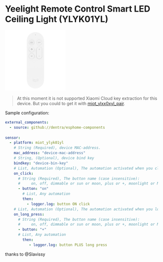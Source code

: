 # Yeelight Remote Control Smart LED Ceiling Light (YLYK01YL)

<img src="miot_ylyk01yl.png" alt="YLYK01YL" width="200"/>

> At this moment it is not supported Xiaomi Cloud key extraction for this device. But you could to get it with [miot_ylxx0xyl_pair](../miot_ylxx0xyl_pair).

Sample configuration:
```yaml
external_components:
  - source: github://dentra/esphome-components

sensor:
  - platform: miot_ylyk01yl
    # String (Required), device MAC-address.
    mac_address: "device-mac-address"
    # String, (Optional), device bind key
    bindkey: "device-bin-key"
    # List, Automation (Optional), The automation activated when you clicked specified button
    on_click:
      # String (Required), The button name (case insensitive):
      #     on, off, dimmable or sun or moon, plus or +, moonlight or M, minus or -
      - button: "on"
        # List, Any automation
        then:
          - logger.log: button ON click
    # List, Automation (Optional), The automation activated when you log pressed specified button
    on_long_press:
      # String (Required), The button name (case insensitive):
      #     on, off, dimmable or sun or moon, plus or +, moonlight or M, minus or -
      - button: "+"
      # List, Any automation
        then:
           - logger.log: button PLUS long press

```

thanks to @Slavissy
